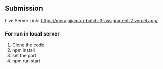 ## Submission 
Live Server Link: https://merajujjaman-batch-3-assignment-2.vercel.app/


### For run in local server
1. Clone the code
2. npm install
3. set the port
4. npm run start
